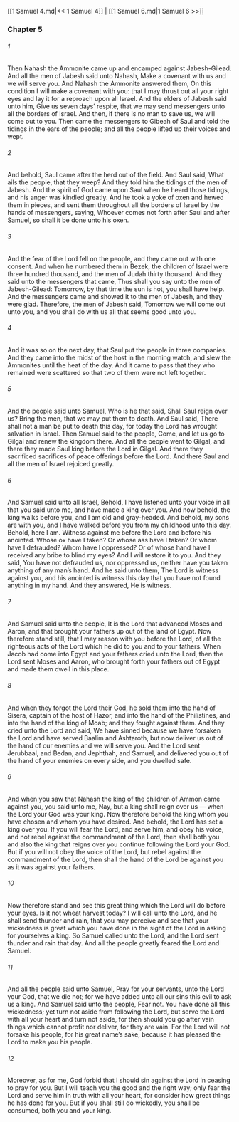 [[1 Samuel 4.md|<< 1 Samuel 4]]  |  [[1 Samuel 6.md|1 Samuel 6 >>]]

### Chapter 5
###### 1
Then Nahash the Ammonite came up and encamped against Jabesh-Gilead. And all the men of Jabesh said unto Nahash, Make a covenant with us and we will serve you. And Nahash the Ammonite answered them, On this condition I will make a covenant with you: that I may thrust out all your right eyes and lay it for a reproach upon all Israel. And the elders of Jabesh said unto him, Give us seven days’ respite, that we may send messengers unto all the borders of Israel. And then, if there is no man to save us, we will come out to you. Then came the messengers to Gibeah of Saul and told the tidings in the ears of the people; and all the people lifted up their voices and wept.

###### 2
And behold, Saul came after the herd out of the field. And Saul said, What ails the people, that they weep? And they told him the tidings of the men of Jabesh. And the spirit of God came upon Saul when he heard those tidings, and his anger was kindled greatly. And he took a yoke of oxen and hewed them in pieces, and sent them throughout all the borders of Israel by the hands of messengers, saying, Whoever comes not forth after Saul and after Samuel, so shall it be done unto his oxen.

###### 3
And the fear of the Lord fell on the people, and they came out with one consent. And when he numbered them in Bezek, the children of Israel were three hundred thousand, and the men of Judah thirty thousand. And they said unto the messengers that came, Thus shall you say unto the men of Jabesh-Gilead: Tomorrow, by that time the sun is hot, you shall have help. And the messengers came and showed it to the men of Jabesh, and they were glad. Therefore, the men of Jabesh said, Tomorrow we will come out unto you, and you shall do with us all that seems good unto you.

###### 4
And it was so on the next day, that Saul put the people in three companies. And they came into the midst of the host in the morning watch, and slew the Ammonites until the heat of the day. And it came to pass that they who remained were scattered so that two of them were not left together.

###### 5
And the people said unto Samuel, Who is he that said, Shall Saul reign over us? Bring the men, that we may put them to death. And Saul said, There shall not a man be put to death this day, for today the Lord has wrought salvation in Israel. Then Samuel said to the people, Come, and let us go to Gilgal and renew the kingdom there. And all the people went to Gilgal, and there they made Saul king before the Lord in Gilgal. And there they sacrificed sacrifices of peace offerings before the Lord. And there Saul and all the men of Israel rejoiced greatly.

###### 6
And Samuel said unto all Israel, Behold, I have listened unto your voice in all that you said unto me, and have made a king over you. And now behold, the king walks before you, and I am old and gray-headed. And behold, my sons are with you, and I have walked before you from my childhood unto this day. Behold, here I am. Witness against me before the Lord and before his anointed. Whose ox have I taken? Or whose ass have I taken? Or whom have I defrauded? Whom have I oppressed? Or of whose hand have I received any bribe to blind my eyes? And I will restore it to you. And they said, You have not defrauded us, nor oppressed us, neither have you taken anything of any man’s hand. And he said unto them, The Lord is witness against you, and his anointed is witness this day that you have not found anything in my hand. And they answered, He is witness.

###### 7
And Samuel said unto the people, It is the Lord that advanced Moses and Aaron, and that brought your fathers up out of the land of Egypt. Now therefore stand still, that I may reason with you before the Lord, of all the righteous acts of the Lord which he did to you and to your fathers. When Jacob had come into Egypt and your fathers cried unto the Lord, then the Lord sent Moses and Aaron, who brought forth your fathers out of Egypt and made them dwell in this place.

###### 8
And when they forgot the Lord their God, he sold them into the hand of Sisera, captain of the host of Hazor, and into the hand of the Philistines, and into the hand of the king of Moab; and they fought against them. And they cried unto the Lord and said, We have sinned because we have forsaken the Lord and have served Baalim and Ashtaroth, but now deliver us out of the hand of our enemies and we will serve you. And the Lord sent Jerubbaal, and Bedan, and Jephthah, and Samuel, and delivered you out of the hand of your enemies on every side, and you dwelled safe.

###### 9
And when you saw that Nahash the king of the children of Ammon came against you, you said unto me, Nay, but a king shall reign over us — when the Lord your God was your king. Now therefore behold the king whom you have chosen and whom you have desired. And behold, the Lord has set a king over you. If you will fear the Lord, and serve him, and obey his voice, and not rebel against the commandment of the Lord, then shall both you and also the king that reigns over you continue following the Lord your God. But if you will not obey the voice of the Lord, but rebel against the commandment of the Lord, then shall the hand of the Lord be against you as it was against your fathers.

###### 10
Now therefore stand and see this great thing which the Lord will do before your eyes. Is it not wheat harvest today? I will call unto the Lord, and he shall send thunder and rain, that you may perceive and see that your wickedness is great which you have done in the sight of the Lord in asking for yourselves a king. So Samuel called unto the Lord, and the Lord sent thunder and rain that day. And all the people greatly feared the Lord and Samuel.

###### 11
And all the people said unto Samuel, Pray for your servants, unto the Lord your God, that we die not; for we have added unto all our sins this evil to ask us a king. And Samuel said unto the people, Fear not. You have done all this wickedness; yet turn not aside from following the Lord, but serve the Lord with all your heart and turn not aside, for then should you go after vain things which cannot profit nor deliver, for they are vain. For the Lord will not forsake his people, for his great name’s sake, because it has pleased the Lord to make you his people.

###### 12
Moreover, as for me, God forbid that I should sin against the Lord in ceasing to pray for you. But I will teach you the good and the right way; only fear the Lord and serve him in truth with all your heart, for consider how great things he has done for you. But if you shall still do wickedly, you shall be consumed, both you and your king.